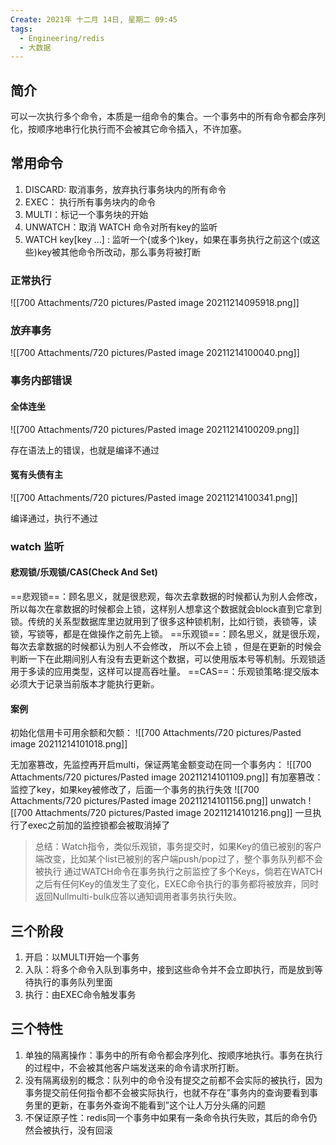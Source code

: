 ```yaml
---
Create: 2021年 十二月 14日, 星期二 09:45
tags: 
  - Engineering/redis
  - 大数据
---
```


## 简介
可以一次执行多个命令，本质是一组命令的集合。一个事务中的所有命令都会序列化，按顺序地串行化执行而不会被其它命令插入，不许加塞。

## 常用命令
1. DISCARD: 取消事务，放弃执行事务块内的所有命令
2. EXEC： 执行所有事务块内的命令
3. MULTI：标记一个事务块的开始
4. UNWATCH：取消 WATCH 命令对所有key的监听
5. WATCH key\[key ...\] : 监听一个(或多个)key，如果在事务执行之前这个(或这些)key被其他命令所改动，那么事务将被打断

### 正常执行
![[700 Attachments/720 pictures/Pasted image 20211214095918.png]]

### 放弃事务
![[700 Attachments/720 pictures/Pasted image 20211214100040.png]]

### 事务内部错误
#### 全体连坐
![[700 Attachments/720 pictures/Pasted image 20211214100209.png]]

存在语法上的错误，也就是编译不通过

#### 冤有头债有主
![[700 Attachments/720 pictures/Pasted image 20211214100341.png]]

编译通过，执行不通过


### watch 监听
#### 悲观锁/乐观锁/CAS(Check And Set)
==悲观锁==：顾名思义，就是很悲观，每次去拿数据的时候都认为别人会修改，所以每次在拿数据的时候都会上锁，这样别人想拿这个数据就会block直到它拿到锁。传统的关系型数据库里边就用到了很多这种锁机制，比如行锁，表锁等，读锁，写锁等，都是在做操作之前先上锁。
==乐观锁==：顾名思义，就是很乐观，每次去拿数据的时候都认为别人不会修改， 所以不会上锁 ，但是在更新的时候会判断一下在此期间别人有没有去更新这个数据，可以使用版本号等机制。乐观锁适用于多读的应用类型，这样可以提高吞吐量。
==CAS==：乐观锁策略:提交版本必须大于记录当前版本才能执行更新。


#### 案例
初始化信用卡可用余额和欠额：
![[700 Attachments/720 pictures/Pasted image 20211214101018.png]]

无加塞篡改，先监控再开启multi，保证两笔金额变动在同一个事务内：
![[700 Attachments/720 pictures/Pasted image 20211214101109.png]]
有加塞篡改：监控了key，如果key被修改了，后面一个事务的执行失效
![[700 Attachments/720 pictures/Pasted image 20211214101156.png]]
unwatch
![[700 Attachments/720 pictures/Pasted image 20211214101216.png]]
一旦执行了exec之前加的监控锁都会被取消掉了

> 总结：Watch指令，类似乐观锁，事务提交时，如果Key的值已被别的客户端改变，比如某个list已被别的客户端push/pop过了，整个事务队列都不会被执行
>  通过WATCH命令在事务执行之前监控了多个Keys，倘若在WATCH之后有任何Key的值发生了变化，EXEC命令执行的事务都将被放弃，同时返回Nullmulti-bulk应答以通知调用者事务执行失败。


## 三个阶段
1. 开启：以MULTI开始一个事务
2. 入队：将多个命令入队到事务中，接到这些命令并不会立即执行，而是放到等待执行的事务队列里面
3. 执行：由EXEC命令触发事务

## 三个特性
1. 单独的隔离操作：事务中的所有命令都会序列化、按顺序地执行。事务在执行的过程中，不会被其他客户端发送来的命令请求所打断。
2. 没有隔离级别的概念：队列中的命令没有提交之前都不会实际的被执行，因为事务提交前任何指令都不会被实际执行，也就不存在”事务内的查询要看到事务里的更新，在事务外查询不能看到”这个让人万分头痛的问题
3. 不保证原子性：redis同一个事务中如果有一条命令执行失败，其后的命令仍然会被执行，没有回滚